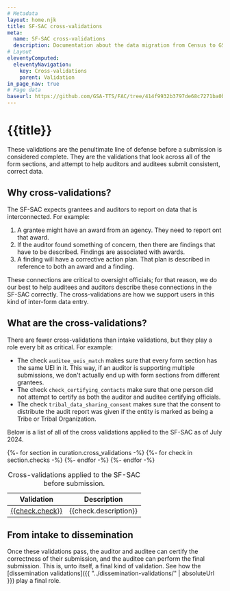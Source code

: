 ```yaml
---
# Metadata
layout: home.njk
title: SF-SAC cross-validations
meta:
  name: SF-SAC cross-validations
  description: Documentation about the data migration from Census to GSA.
# Layout
eleventyComputed:
  eleventyNavigation:
    key: Cross-validations
    parent: Validation
in_page_nav: true
# Page data
baseurl: https://github.com/GSA-TTS/FAC/tree/414f9932b3797de68c7271ba0b471c9b834062ce/backend/audit/cross_validation
---
```


# {{title}}

These validations are the penultimate line of defense before a submission is considered complete. They are the validations that look across all of the form sections, and attempt to help auditors and auditees submit consistent, correct data.

## Why cross-validations?

The SF-SAC expects grantees and auditors to report on data that is interconnected. For example:

1. A grantee might have an award from an agency. They need to report ont that award.
2. If the auditor found something of concern, then there are findings that have to be described. Findings are associated with awards.
3. A finding will have a corrective action plan. That plan is described in reference to both an award and a finding.

These connections are critical to oversight officials; for that reason, we do our best to help auditees and auditors describe these connections in the SF-SAC correctly. The cross-validations are how we support users in this kind of inter-form data entry.

## What are the cross-validations?

There are fewer cross-validations than intake validations, but they play a role every bit as critical. For example:

* The check `auditee_ueis_match` makes sure that every form section has the same UEI in it. This way, if an auditor is supporting multiple submissions, we don't actually end up with form sections from different grantees.
* The check `check_certifying_contacts` make sure that one person did not attempt to certify as both the auditor and auditee certifying officials.
* The check `tribal_data_sharing_consent` makes sure that the consent to distribute the audit report was given if the entity is marked as being a Tribe or Tribal Organization.

Below is a list of all of the cross validations applied to the SF-SAC as of July 2024.

<div class="usa-table-container" tabindex="0">
<table class="usa-table">
    <caption>
    Cross-validations applied to the SF-SAC before submission.
    </caption>
    <thead>
    <tr>
        <th scope="col">Validation</th>
        <th scope="col">Description</th>
    </tr>
    </thead>
    <tbody>
{%- for section in curation.cross_validations -%}
    {%- for check in section.checks -%}
        <tr>
            <td scope="row"><a href='{{ check.url | replace("BASEURL", baseurl) }}'>{{check.check}}</a></td>
            <td>{{check.description}}</td>
        </tr>
    {%- endfor -%}
{%- endfor -%}
</tbody>
</table>
</div>


## From intake to dissemination

Once these validations pass, the auditor and auditee can certify the correctness of their submission, and the auditee can perform the final submission. This is, unto itself, a final kind of validation. See how the [dissemination validations]({{ "../dissemination-validations/" | absoluteUrl }}) play a final role.
